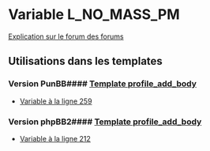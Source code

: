 # Variable L_NO_MASS_PM
[Explication sur le forum des forums](http://forum.forumactif.com/t294113-listing-des-variables#L_NO_MASS_PM)
## Utilisations dans les templates
### Version PunBB#### [Template profile_add_body](punbb/profile_add_body.md)
* [Variable à la ligne 259](../punbb/profile_add_body.tpl#L259)
### Version phpBB2#### [Template profile_add_body](subsilver/profile_add_body.md)
* [Variable à la ligne 212](../subsilver/profile_add_body.tpl#L212)